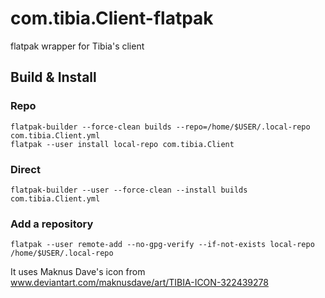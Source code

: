 # com.tibia.Client-flatpak
flatpak wrapper for Tibia's client

## Build & Install
### Repo

    flatpak-builder --force-clean builds --repo=/home/$USER/.local-repo com.tibia.Client.yml
    flatpak --user install local-repo com.tibia.Client

### Direct

    flatpak-builder --user --force-clean --install builds com.tibia.Client.yml
    
### Add a repository

    flatpak --user remote-add --no-gpg-verify --if-not-exists local-repo /home/$USER/.local-repo

It uses Maknus Dave's icon from www.deviantart.com/maknusdave/art/TIBIA-ICON-322439278
